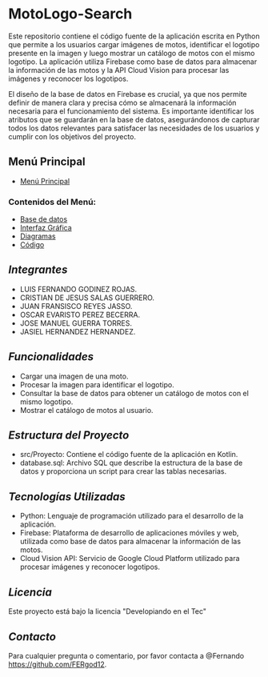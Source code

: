 # MotoLogo-Search

Este repositorio contiene el código fuente de la aplicación escrita en Python que permite a los usuarios cargar imágenes de motos, identificar el logotipo presente en la imagen y luego mostrar un catálogo de motos con el mismo logotipo. La aplicación utiliza Firebase como base de datos para almacenar la información de las motos y la API Cloud Vision para procesar las imágenes y reconocer los logotipos.

El diseño de la base de datos en Firebase es crucial, ya que nos permite definir de manera clara y precisa cómo se almacenará la información necesaria para el funcionamiento del sistema. Es importante identificar los atributos que se guardarán en la base de datos, asegurándonos de capturar todos los datos relevantes para satisfacer las necesidades de los usuarios y cumplir con los objetivos del proyecto.

## Menú Principal

- [Menú Principal](https://github.com/FERgod12/MotoLogo-Search/tree/main/Men%C3%BA)

### Contenidos del Menú:

- [Base de datos](https://github.com/FERgod12/MotoLogo-Search/tree/main/Men%C3%BA/Base%20De%20Datos)
- [Interfaz Gráfica](https://github.com/FERgod12/MotoLogo-Search/blob/main/Men%C3%BA/Interfaz%20Grafica/Interfaz.md)
- [Diagramas](https://github.com/FERgod12/MotoLogo-Search/tree/main/Men%C3%BA/Diagramas)
- [Código](https://github.com/FERgod12/MotoLogo-Search/tree/main/Men%C3%BA/C%C3%B3digo)

## *Integrantes*
- LUIS FERNANDO GODINEZ ROJAS. 
- CRISTIAN DE JESUS SALAS GUERRERO. 
- JUAN FRANSISCO REYES JASSO. 
- OSCAR EVARISTO PEREZ BECERRA. 
- JOSE MANUEL GUERRA TORRES.
- JASIEL HERNANDEZ HERNANDEZ. 

## *Funcionalidades*

- Cargar una imagen de una moto.
- Procesar la imagen para identificar el logotipo.
- Consultar la base de datos para obtener un catálogo de motos con el mismo logotipo.
- Mostrar el catálogo de motos al usuario.

## *Estructura del Proyecto*

- src/Proyecto: Contiene el código fuente de la aplicación en Kotlin.
- database.sql: Archivo SQL que describe la estructura de la base de datos y proporciona un script para crear las tablas necesarias.

## *Tecnologías Utilizadas*

- Python: Lenguaje de programación utilizado para el desarrollo de la aplicación.
- Firebase: Plataforma de desarrollo de aplicaciones móviles y web, utilizada como base de datos para almacenar la información de las motos.
- Cloud Vision API: Servicio de Google Cloud Platform utilizado para procesar imágenes y reconocer logotipos.


## *Licencia*

Este proyecto está bajo la licencia "Developiando en el Tec"

## *Contacto*

Para cualquier pregunta o comentario, por favor contacta a @Fernando https://github.com/FERgod12.
